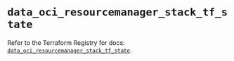 # `data_oci_resourcemanager_stack_tf_state`

Refer to the Terraform Registry for docs: [`data_oci_resourcemanager_stack_tf_state`](https://registry.terraform.io/providers/hashicorp/oci/7.19.0/docs/data-sources/resourcemanager_stack_tf_state).
